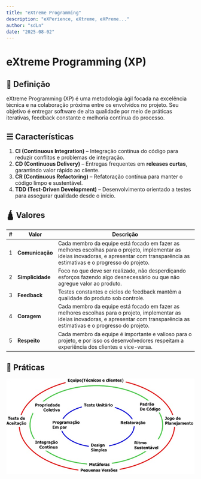 ```yaml
---
title: "eXtreme Programming"
description: "eXPerience, eXtreme, eXPreme..."
author: "sdLn"
date: "2025-08-02"
---
```


# eXtreme Programming (XP)

## 📖 Definição
eXtreme Programming (XP) é uma metodologia ágil focada na excelência técnica e na colaboração próxima entre os envolvidos no projeto. Seu objetivo é entregar software de alta qualidade por meio de práticas iterativas, feedback constante e melhoria contínua do processo.

## ☰ Características
1. **CI (Continuous Integration)** – Integração contínua do código para reduzir conflitos e problemas de integração.  
2. **CD (Continuous Delivery)** – Entregas frequentes em **releases curtas**, garantindo valor rápido ao cliente.  
3. **CR (Continuous Refactoring)** – Refatoração contínua para manter o código limpo e sustentável.  
4. **TDD (Test-Driven Development)** – Desenvolvimento orientado a testes para assegurar qualidade desde o início.

## 🛕 Valores

| # | Valor            | Descrição |
|---|-----------------|-----------|
| 1 | **Comunicação** | Cada membro da equipe está focado em fazer as melhores escolhas para o projeto,  implementar as ideias inovadoras, e apresentar com transparência as estimativas e o progresso do projeto. |
| 2 | **Simplicidade** |  Foco no que deve ser realizado, não desperdiçando esforços fazendo algo desnecessário ou que não agregue valor ao produto. |
| 3 | **Feedback**    | Testes constantes e ciclos de feedback mantêm a qualidade do produto sob controle. |
| 4 | **Coragem**     |Cada membro da equipe está focado em fazer as melhores escolhas para o projeto,  implementar as ideias inovadoras, e apresentar com transparência as estimativas e o progresso do projeto. |
| 5 | **Respeito**   | Cada membro da equipe é importante e valioso para o projeto, e por isso os desenvolvedores respeitam a experiência dos clientes e vice-versa. |

## 🔧 Práticas

![Ciclo de Práticas XP](assets/praticasxp.png)

